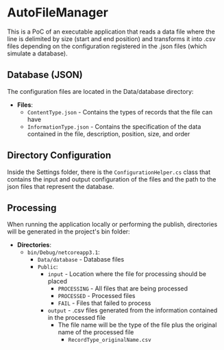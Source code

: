 # AutoFileManager

This is a PoC of an executable application that reads a data file where the line is delimited by size (start and end position) and transforms it into .csv files depending on the configuration registered in the .json files (which simulate a database).

## Database (JSON)
The configuration files are located in the Data/database directory:
- **Files**:
    - `ContentType.json` - Contains the types of records that the file can have
    - `InformationType.json` - Contains the specification of the data contained in the file, description, position, size, and order

## Directory Configuration
Inside the Settings folder, there is the `ConfigurationHelper.cs` class that contains the input and output configuration of the files and the path to the json files that represent the database.

## Processing
When running the application locally or performing the publish, directories will be generated in the project's bin folder:
- **Directories**:
    - `bin/Debug/netcoreapp3.1`:
        - `Data/database` - Database files
        - `Public`:
            - `input` - Location where the file for processing should be placed
                - `PROCESSING` - All files that are being processed
                - `PROCESSED` - Processed files
                - `FAIL` - Files that failed to process
            - `output` - .csv files generated from the information contained in the processed file
                - The file name will be the type of the file plus the original name of the processed file
                  - `RecordType_originalName.csv`
